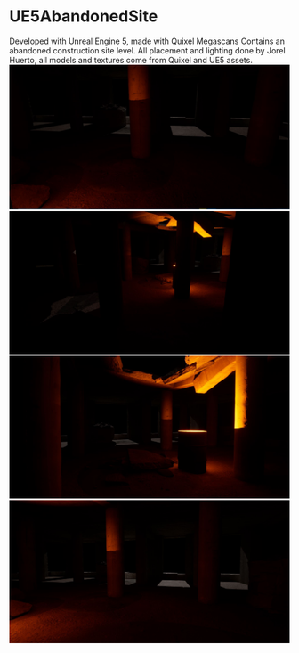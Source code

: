 # UE5AbandonedSite

Developed with Unreal Engine 5, made with Quixel Megascans
Contains an abandoned construction site level. All placement and lighting done by Jorel Huerto, all models and textures come from Quixel and UE5 assets.  
![Picture 1](https://github.com/Jorel29/UE5-Abandoned-Site/blob/master/abandonedsite_01.JPG)
![Picture 2](https://github.com/Jorel29/UE5-Abandoned-Site/blob/master/abandonedsite_02.JPG)
![Picture 3](https://github.com/Jorel29/UE5-Abandoned-Site/blob/master/abandonedsite_03.JPG)
![Picture 4](https://github.com/Jorel29/UE5-Abandoned-Site/blob/master/abandonedsite_04.JPG)
